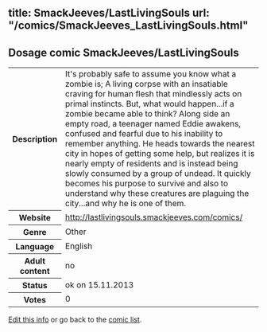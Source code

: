 title: SmackJeeves/LastLivingSouls
url: "/comics/SmackJeeves_LastLivingSouls.html"
---
Dosage comic SmackJeeves/LastLivingSouls
-----------------------------------------

<p id="msg"></p>
<script type="text/javascript">
if (window.location.search === '?edit_info_mail=sent_ok') {
  var elem = document.getElementById("msg");
  elem.innerHTML = 'Edited information sucessfully sent for review, which is usually done daily. Thanks!';
  elem.className = 'ok';
}
</script>
<table class="comicinfo">
<tr>
<th>Description</th><td>It's probably safe to assume you know what a zombie is; A living corpse with an insatiable craving for human flesh that mindlessly acts on primal instincts. But, what would happen...if a zombie became able to think? Along side an empty road, a teenager named Eddie awakens, confused and fearful due to his inability to remember anything. He heads towards the nearest city in hopes of getting some help, but realizes it is nearly empty of residents and is instead being slowly consumed by a group of undead. It quickly becomes his purpose to survive and also to understand why these creatures are plaguing the city...and why he is one of them.</td>
</tr>
<tr>
<th>Website</th><td><a href="http://lastlivingsouls.smackjeeves.com/comics/">http://lastlivingsouls.smackjeeves.com/comics/</a></td>
</tr>
<tr>
<th>Genre</th><td>Other</td>
</tr>
<tr>
<th>Language</th><td>English</td>
</tr>
<tr>
<th>Adult content</th><td>no</td>
</tr>
<tr>
<th>Status</th><td>ok on 15.11.2013</td>
</tr>
<tr>
<th>Votes</th><td>0</td>
</tr>
</table>

[Edit this info](SmackJeeves_LastLivingSouls_edit.html) or go back to the [comic list](../comic-index.html).
